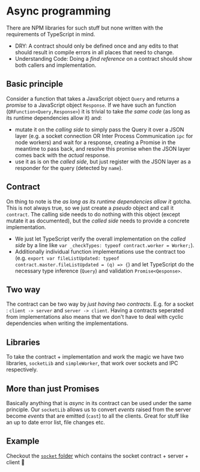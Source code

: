 # Async programming

There are NPM libraries for such stuff but none written with the requirements of TypeScript in mind.
* DRY: A contract should only be defined once and any edits to that should result in compile errors in all places that need to change.
* Understanding Code: Doing a *find reference* on a contract should show both callers and implementation.

## Basic principle
Consider a function that takes a JavaScript object `Query` and returns a *promise* to a JavaScript object `Response`. If we have such an function (`QRFunction<Query,Response>`) it is trivial to take *the same code* (as long as its runtime dependencies allow it) and:
* mutate it on the *calling side* to simply pass the Query it over a JSON layer (e.g. a socket connection OR Inter Process Communication `ipc` for node workers) and wait for a response, creating a Promise in the meantime to pass back, and resolve this promise when the JSON layer comes back with the *actual* response.
* use it as is on the *called side*, but just register with the JSON layer as a responder for the query (detected by `name`).

## Contract
On thing to note is the *as long as its runtime dependencies allow it* gotcha. This is not always true, so we just create a *pseudo* object and call it `contract`. The calling side needs to do nothing with this object (except mutate it as documented), but the *called side* needs to provide a concrete implementation.
*  We just let TypeScript verify the overall implementation on the *called side* by a line like `var _checkTypes: typeof contract.worker = Worker;`).
* Additionally individual function implementations use the contract too (e.g. `export var fileListUpdated: typeof contract.master.fileListUpdated = (q) => {`) and let TypeScript do the necessary type inference (`Query`) and validation `Promise<Qesponse>`.

## Two way
The contract can be two way by *just having two contracts*. E.g. for a socket : `client -> server` and `server -> client`. Having a contracts seperated from implementations also means that we don't have to deal with cyclic dependencies when writing the implementations.

## Libraries
To take the contract + implementation and work the magic we have two libraries, `socketLib` and `simpleWorker`, that work over sockets and IPC respectively.

## More than just Promises
Basically anything that is *async* in its contract can be used under the same principle. Our `socketLib` allows us to convert *events* raised from the server become *events* that are emitted (`cast`) to all the clients. Great for stuff like an up to date error list, file changes etc.

## Example

Checkout the [`socket` folder](https://github.com/alm-tools/alm/tree/e34bbf9cb6227f3cd150737fef5a47f212e2ad7a/src/socket) which contains the socket contract + server + client :rose:
